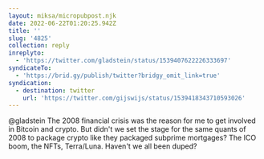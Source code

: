 ```yaml
---
layout: miksa/micropubpost.njk
date: 2022-06-22T01:20:25.942Z
title: ''
slug: '4825'
collection: reply
inreplyto:
  - 'https://twitter.com/gladstein/status/1539407622226333697'
syndicateTo:
  - 'https://brid.gy/publish/twitter?bridgy_omit_link=true'
syndication:
  - destination: twitter
    url: 'https://twitter.com/gijswijs/status/1539418343710593026'
---
```

@gladstein The 2008 financial crisis was the reason for me to get involved in Bitcoin and crypto. But didn&#39;t we set the stage for the same quants of 2008 to package crypto like they packaged subprime mortgages? The ICO boom, the NFTs, Terra/Luna. Haven&#39;t we all been duped?
